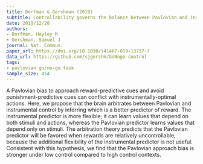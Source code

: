 ```yaml
---
title: Dorfman & Gershman (2019)
subtitle: Controllability governs the balance between Pavlovian and instrumental action selection
date: 2019/12/20
authors:
- Dorfman, Hayley M
- Gershman, Samuel J
journal: Nat. Commun.
paper_url: https://doi.org/10.1038/s41467-019-13737-7
data_url: https://github.com/sjgershm/GoNogo-control
tags:
- pavlovian go/no-go task
sample_size: 454
---
```


A Pavlovian bias to approach reward-predictive cues and avoid punishment-predictive cues can conflict with instrumentally-optimal actions. Here, we propose that the brain arbitrates between Pavlovian and instrumental control by inferring which is a better predictor of reward. The instrumental predictor is more flexible; it can learn values that depend on both stimuli and actions, whereas the Pavlovian predictor learns values that depend only on stimuli. The arbitration theory predicts that the Pavlovian predictor will be favored when rewards are relatively uncontrollable, because the additional flexibility of the instrumental predictor is not useful. Consistent with this hypothesis, we find that the Pavlovian approach bias is stronger under low control compared to high control contexts.
